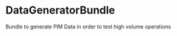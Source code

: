 DataGeneratorBundle
===================

Bundle to generate PIM Data in order to test high volume operations
